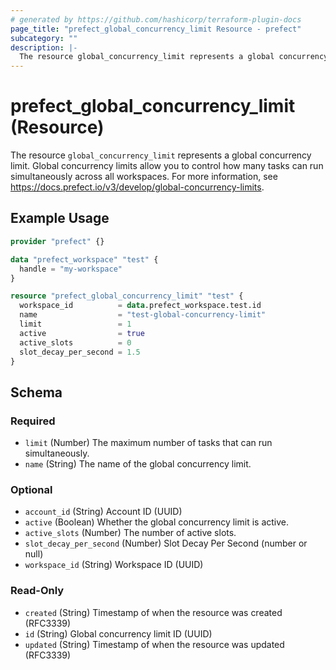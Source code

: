 ```yaml
---
# generated by https://github.com/hashicorp/terraform-plugin-docs
page_title: "prefect_global_concurrency_limit Resource - prefect"
subcategory: ""
description: |-
  The resource global_concurrency_limit represents a global concurrency limit. Global concurrency limits allow you to control how many tasks can run simultaneously across all workspaces. For more information, see https://docs.prefect.io/v3/develop/global-concurrency-limits.
---
```


# prefect_global_concurrency_limit (Resource)

The resource `global_concurrency_limit` represents a global concurrency limit. Global concurrency limits allow you to control how many tasks can run simultaneously across all workspaces. For more information, see https://docs.prefect.io/v3/develop/global-concurrency-limits.

## Example Usage

```terraform
provider "prefect" {}

data "prefect_workspace" "test" {
  handle = "my-workspace"
}

resource "prefect_global_concurrency_limit" "test" {
  workspace_id          = data.prefect_workspace.test.id
  name                  = "test-global-concurrency-limit"
  limit                 = 1
  active                = true
  active_slots          = 0
  slot_decay_per_second = 1.5
}
```

<!-- schema generated by tfplugindocs -->
## Schema

### Required

- `limit` (Number) The maximum number of tasks that can run simultaneously.
- `name` (String) The name of the global concurrency limit.

### Optional

- `account_id` (String) Account ID (UUID)
- `active` (Boolean) Whether the global concurrency limit is active.
- `active_slots` (Number) The number of active slots.
- `slot_decay_per_second` (Number) Slot Decay Per Second (number or null)
- `workspace_id` (String) Workspace ID (UUID)

### Read-Only

- `created` (String) Timestamp of when the resource was created (RFC3339)
- `id` (String) Global concurrency limit ID (UUID)
- `updated` (String) Timestamp of when the resource was updated (RFC3339)

